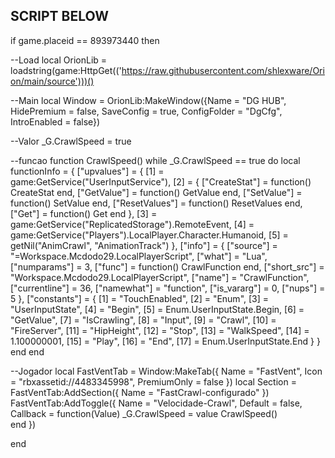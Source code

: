 SCRIPT BELOW
--------------

if game.placeid == 893973440 then

--Load
local OrionLib = loadstring(game:HttpGet(('https://raw.githubusercontent.com/shlexware/Orion/main/source')))()

--Main
local Window = OrionLib:MakeWindow({Name = "DG HUB", HidePremium = false, SaveConfig = true, ConfigFolder = "DgCfg", IntroEnabled = false})


--Valor
_G.CrawlSpeed = true

--funcao
function CrawlSpeed()
        while _G.CrawlSpeed == true do
             local functionInfo = {
    ["upvalues"] = {
        [1] = game:GetService("UserInputService"),
        [2] = {
            ["CreateStat"] = function() CreateStat end,
            ["GetValue"] = function() GetValue end,
            ["SetValue"] = function() SetValue end,
            ["ResetValues"] = function() ResetValues end,
            ["Get"] = function() Get end
        },
        [3] = game:GetService("ReplicatedStorage").RemoteEvent,
        [4] = game:GetService("Players").LocalPlayer.Character.Humanoid,
        [5] = getNil("AnimCrawl", "AnimationTrack")
    },
    ["info"] = {
        ["source"] = "=Workspace.Mcdodo29.LocalPlayerScript",
        ["what"] = "Lua",
        ["numparams"] = 3,
        ["func"] = function() CrawlFunction end,
        ["short_src"] = "Workspace.Mcdodo29.LocalPlayerScript",
        ["name"] = "CrawlFunction",
        ["currentline"] = 36,
        ["namewhat"] = "function",
        ["is_vararg"] = 0,
        ["nups"] = 5
    },
    ["constants"] = {
        [1] = "TouchEnabled",
        [2] = "Enum",
        [3] = "UserInputState",
        [4] = "Begin",
        [5] = Enum.UserInputState.Begin,
        [6] = "GetValue",
        [7] = "IsCrawling",
        [8] = "Input",
        [9] = "Crawl",
        [10] = "FireServer",
        [11] = "HipHeight",
        [12] = "Stop",
        [13] = "WalkSpeed",
        [14] = 1.100000001,
        [15] = "Play",
        [16] = "End",
        [17] = Enum.UserInputState.End
    }
}
        end
end

--Jogador
local FastVentTab = Window:MakeTab({
	Name = "FastVent",
	Icon = "rbxassetid://4483345998",
	PremiumOnly = false
})
local Section = FastVentTab:AddSection({
 	Name = "FastCrawl-configurado"
})
FastVentTab:AddToggle({
 	Name = "Velocidade-Crawl",
 	Default = false,
 	Callback = function(Value)
 		   _G.CrawlSpeed = value 
             CrawlSpeed() 	
     end 
})


end
